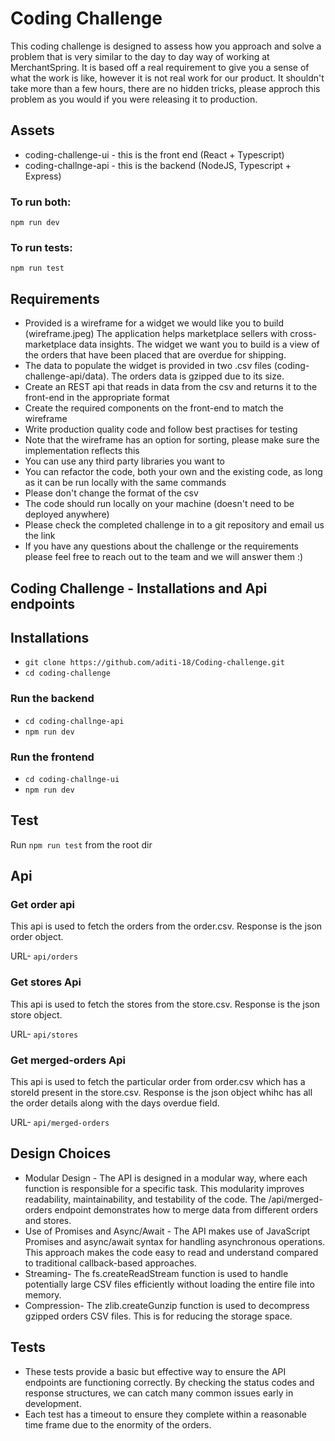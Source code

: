 # Coding Challenge

This coding challenge is designed to assess how you approach and solve a problem that is very similar to the day to day way of working at MerchantSpring. It is based off a real requirement to give you a sense of what the work is like, however it is not real work for our product. It shouldn't take more than a few hours, there are no hidden tricks, please approch this problem as you would if you were releasing it to production.

## Assets

- coding-challenge-ui - this is the front end (React + Typescript)
- coding-challnge-api - this is the backend (NodeJS, Typescript + Express)

### To run both:

`npm run dev`

### To run tests:

`npm run test`

## Requirements

- Provided is a wireframe for a widget we would like you to build (wireframe.jpeg) The application helps marketplace sellers with cross-marketplace data insights. The widget we want you to build is a view of the orders that have been placed that are overdue for shipping.
- The data to populate the widget is provided in two .csv files (coding-challenge-api/data). The orders data is gzipped due to its size.
- Create an REST api that reads in data from the csv and returns it to the front-end
  in the appropriate format
- Create the required components on the front-end to match the wireframe
- Write production quality code and follow best practises for testing
- Note that the wireframe has an option for sorting, please make sure the implementation reflects this
- You can use any third party libraries you want to
- You can refactor the code, both your own and the existing code, as long as it can be run locally with the same commands
- Please don't change the format of the csv
- The code should run locally on your machine (doesn't need to be deployed anywhere)
- Please check the completed challenge in to a git repository and email us the link
- If you have any questions about the challenge or the requirements please feel free to reach out to the team and we will answer them :)


## Coding Challenge - Installations and Api endpoints

## Installations

- `git clone https://github.com/aditi-18/Coding-challenge.git`
- `cd coding-challenge`

### Run the backend
 
 - `cd coding-challnge-api`
 - `npm run dev`

### Run the frontend 

 - `cd coding-challnge-ui`
 - `npm run dev`

 ## Test

  Run `npm run test` from the root dir

## Api

### Get order api

This api is used to fetch the orders from the order.csv. Response is the json order object.

URL- `api/orders`

### Get stores Api

This api is used to fetch the stores from the store.csv. Response is the json store object.

URL- `api/stores`

### Get merged-orders Api

This api is used to fetch the particular order from order.csv which has a storeId present in the store.csv. Response is the json object whihc has all the order details along with the days overdue field.

URL- `api/merged-orders`

## Design Choices

- Modular Design - The API is designed in a modular way, where each function is responsible for a specific task. This modularity improves readability, maintainability, and testability of the code. The /api/merged-orders endpoint demonstrates how to merge data from different orders and stores.
- Use of Promises and Async/Await - The API makes use of JavaScript Promises and async/await syntax for handling asynchronous operations. This approach makes the code easy to read and understand compared to traditional callback-based approaches.
- Streaming- The fs.createReadStream function is used to handle potentially large CSV files efficiently without loading the entire file into memory.
- Compression- The zlib.createGunzip function is used to decompress gzipped orders CSV files. This is for reducing the storage space.


## Tests
- These tests provide a basic but effective way to ensure the API endpoints are functioning correctly. By checking the status codes and response structures, we can catch many common issues early in development.
-  Each test has a timeout to ensure they complete within a reasonable time frame due to the enormity of the orders. 